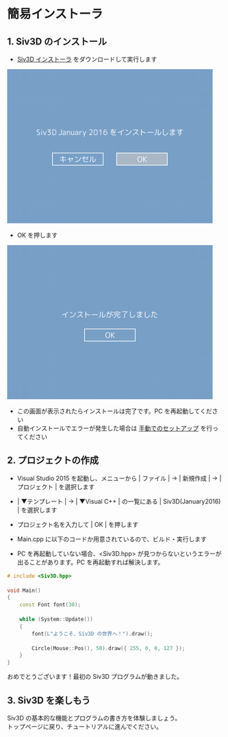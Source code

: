﻿# 簡易インストーラ
## 1. Siv3D のインストール
- <a href="http://siv3d.jp/downloads/Siv3D/Siv3D_Installer.exe" target="_blank">Siv3D インストーラ</a> をダウンロードして実行します

![Siv3D のインストール](resource/installer1_480.png "Siv3D のインストール")  
- OK を押します

![Siv3D のインストール](resource/installer2_480.png "Siv3D のインストール")  
- この画面が表示されたらインストールは完了です。PC を再起動してください
 - 自動インストールでエラーが発生した場合は <a href="Manual-setup.md">手動でのセットアップ</a> を行ってください

## 2. プロジェクトの作成
- Visual Studio 2015 を起動し、メニューから | ファイル | → | 新規作成 | → | プロジェクト | を選択します

- | ▼テンプレート | → | ▼Visual C++ | の一覧にある | Siv3D(January2016) | を選択します

-  プロジェクト名を入力して | OK | を押します

- Main.cpp に以下のコードか用意されているので、ビルド・実行します
 - PC を再起動していない場合、&lt;Siv3D.hpp&gt; が見つからないというエラーが出ることがあります。PC を再起動すれば解決します。

```cpp
# include <Siv3D.hpp>

void Main()
{
	const Font font(30);

	while (System::Update())
	{
		font(L"ようこそ、Siv3D の世界へ！").draw();

		Circle(Mouse::Pos(), 50).draw({ 255, 0, 0, 127 });
	}
}
```
おめでとうございます！最初の Siv3D プログラムが動きました。

## 3. Siv3D を楽しもう
Siv3D の基本的な機能とプログラムの書き方を体験しましょう。  
トップページに戻り、チュートリアルに進んでください。
